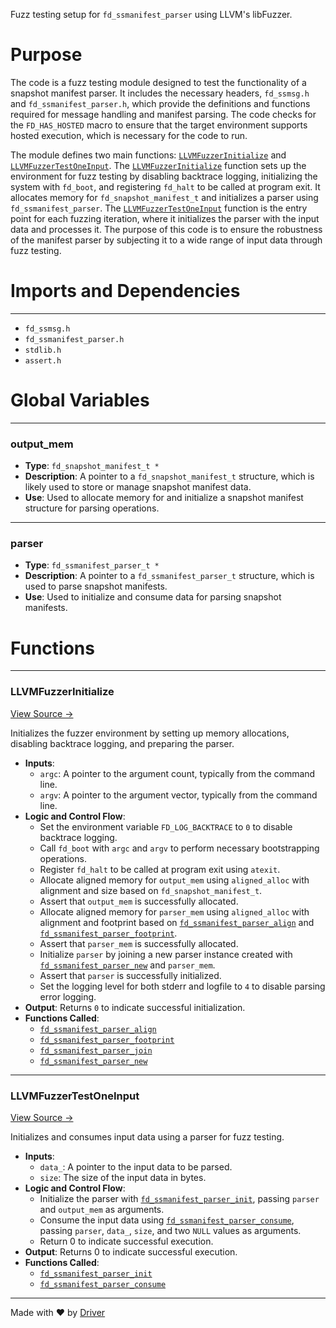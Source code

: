 <!--------------------------------------------------------------------------------->
<!-- IMPORTANT: This file is auto-generated by Driver (https://driver.ai). -------->
<!-- Manual edits may be overwritten on future commits. --------------------------->
<!--------------------------------------------------------------------------------->

Fuzz testing setup for `fd_ssmanifest_parser` using LLVM's libFuzzer.

# Purpose
The code is a fuzz testing module designed to test the functionality of a snapshot manifest parser. It includes the necessary headers, `fd_ssmsg.h` and `fd_ssmanifest_parser.h`, which provide the definitions and functions required for message handling and manifest parsing. The code checks for the `FD_HAS_HOSTED` macro to ensure that the target environment supports hosted execution, which is necessary for the code to run.

The module defines two main functions: [`LLVMFuzzerInitialize`](<#llvmfuzzerinitialize>) and [`LLVMFuzzerTestOneInput`](<#llvmfuzzertestoneinput>). The [`LLVMFuzzerInitialize`](<#llvmfuzzerinitialize>) function sets up the environment for fuzz testing by disabling backtrace logging, initializing the system with `fd_boot`, and registering `fd_halt` to be called at program exit. It allocates memory for `fd_snapshot_manifest_t` and initializes a parser using `fd_ssmanifest_parser`. The [`LLVMFuzzerTestOneInput`](<#llvmfuzzertestoneinput>) function is the entry point for each fuzzing iteration, where it initializes the parser with the input data and processes it. The purpose of this code is to ensure the robustness of the manifest parser by subjecting it to a wide range of input data through fuzz testing.
# Imports and Dependencies

---
- `fd_ssmsg.h`
- `fd_ssmanifest_parser.h`
- `stdlib.h`
- `assert.h`


# Global Variables

---
### output\_mem
- **Type**: ``fd_snapshot_manifest_t *``
- **Description**: A pointer to a `fd_snapshot_manifest_t` structure, which is likely used to store or manage snapshot manifest data.
- **Use**: Used to allocate memory for and initialize a snapshot manifest structure for parsing operations.


---
### parser
- **Type**: ``fd_ssmanifest_parser_t *``
- **Description**: A pointer to a `fd_ssmanifest_parser_t` structure, which is used to parse snapshot manifests.
- **Use**: Used to initialize and consume data for parsing snapshot manifests.


# Functions

---
### LLVMFuzzerInitialize<!-- {{#callable:LLVMFuzzerInitialize}} -->
[View Source →](<../../../../../../src/discof/restore/utils/fuzz_ssmanifest_parser.c#L14>)

Initializes the fuzzer environment by setting up memory allocations, disabling backtrace logging, and preparing the parser.
- **Inputs**:
    - `argc`: A pointer to the argument count, typically from the command line.
    - `argv`: A pointer to the argument vector, typically from the command line.
- **Logic and Control Flow**:
    - Set the environment variable `FD_LOG_BACKTRACE` to `0` to disable backtrace logging.
    - Call `fd_boot` with `argc` and `argv` to perform necessary bootstrapping operations.
    - Register `fd_halt` to be called at program exit using `atexit`.
    - Allocate aligned memory for `output_mem` using `aligned_alloc` with alignment and size based on `fd_snapshot_manifest_t`.
    - Assert that `output_mem` is successfully allocated.
    - Allocate aligned memory for `parser_mem` using `aligned_alloc` with alignment and footprint based on [`fd_ssmanifest_parser_align`](<fd_ssmanifest_parser.c.md#fd_ssmanifest_parser_align>) and [`fd_ssmanifest_parser_footprint`](<fd_ssmanifest_parser.c.md#fd_ssmanifest_parser_footprint>).
    - Assert that `parser_mem` is successfully allocated.
    - Initialize `parser` by joining a new parser instance created with [`fd_ssmanifest_parser_new`](<fd_ssmanifest_parser.c.md#fd_ssmanifest_parser_new>) and `parser_mem`.
    - Assert that `parser` is successfully initialized.
    - Set the logging level for both stderr and logfile to `4` to disable parsing error logging.
- **Output**: Returns `0` to indicate successful initialization.
- **Functions Called**:
    - [`fd_ssmanifest_parser_align`](<fd_ssmanifest_parser.c.md#fd_ssmanifest_parser_align>)
    - [`fd_ssmanifest_parser_footprint`](<fd_ssmanifest_parser.c.md#fd_ssmanifest_parser_footprint>)
    - [`fd_ssmanifest_parser_join`](<fd_ssmanifest_parser.c.md#fd_ssmanifest_parser_join>)
    - [`fd_ssmanifest_parser_new`](<fd_ssmanifest_parser.c.md#fd_ssmanifest_parser_new>)


---
### LLVMFuzzerTestOneInput<!-- {{#callable:LLVMFuzzerTestOneInput}} -->
[View Source →](<../../../../../../src/discof/restore/utils/fuzz_ssmanifest_parser.c#L34>)

Initializes and consumes input data using a parser for fuzz testing.
- **Inputs**:
    - `data_`: A pointer to the input data to be parsed.
    - `size`: The size of the input data in bytes.
- **Logic and Control Flow**:
    - Initialize the parser with [`fd_ssmanifest_parser_init`](<fd_ssmanifest_parser.c.md#fd_ssmanifest_parser_init>), passing `parser` and `output_mem` as arguments.
    - Consume the input data using [`fd_ssmanifest_parser_consume`](<fd_ssmanifest_parser.c.md#fd_ssmanifest_parser_consume>), passing `parser`, `data_`, `size`, and two `NULL` values as arguments.
    - Return 0 to indicate successful execution.
- **Output**: Returns 0 to indicate successful execution.
- **Functions Called**:
    - [`fd_ssmanifest_parser_init`](<fd_ssmanifest_parser.c.md#fd_ssmanifest_parser_init>)
    - [`fd_ssmanifest_parser_consume`](<fd_ssmanifest_parser.c.md#fd_ssmanifest_parser_consume>)



---
Made with ❤️ by [Driver](https://www.driver.ai/)
